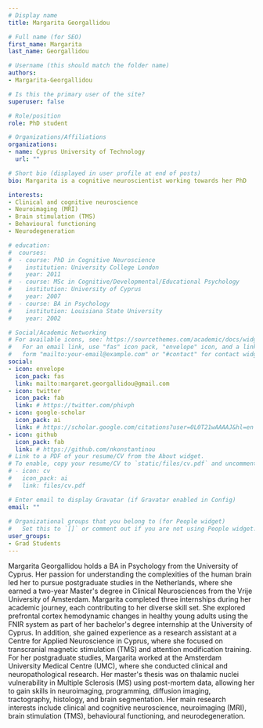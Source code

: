 ```yaml
---
# Display name
title: Margarita Georgallidou

# Full name (for SEO)
first_name: Margarita
last_name: Georgallidou

# Username (this should match the folder name)
authors:
- Margarita-Georgallidou

# Is this the primary user of the site?
superuser: false

# Role/position
role: PhD student

# Organizations/Affiliations
organizations:
- name: Cyprus University of Technology
  url: ""

# Short bio (displayed in user profile at end of posts)
bio: Margarita is a cognitive neuroscientist working towards her PhD 

interests:
- Clinical and cognitive neuroscience
- Neuroimaging (MRI)
- Brain stimulation (TMS)
- Behavioural functioning
- Neurodegeneration

# education:
#  courses:
#  - course: PhD in Cognitive Neuroscience
#    institution: University College London
#    year: 2011
#  - course: MSc in Cognitive/Developmental/Educational Psychology
#    institution: University of Cyprus
#    year: 2007
#  - course: BA in Psychology
#    institution: Louisiana State University
#    year: 2002

# Social/Academic Networking
# For available icons, see: https://sourcethemes.com/academic/docs/widgets/#icons
#   For an email link, use "fas" icon pack, "envelope" icon, and a link in the
#   form "mailto:your-email@example.com" or "#contact" for contact widget.
social:
- icon: envelope
  icon_pack: fas
  link: mailto:margaret.georgallidou@gmail.com
- icon: twitter
  icon_pack: fab
  link: # https://twitter.com/phivph
- icon: google-scholar
  icon_pack: ai
  link: # https://scholar.google.com/citations?user=0L0T21wAAAAJ&hl=en
- icon: github
  icon_pack: fab
  link: # https://github.com/nkonstantinou
# Link to a PDF of your resume/CV from the About widget.
# To enable, copy your resume/CV to `static/files/cv.pdf` and uncomment the lines below.  
# - icon: cv
#   icon_pack: ai
#   link: files/cv.pdf

# Enter email to display Gravatar (if Gravatar enabled in Config)
email: ""
  
# Organizational groups that you belong to (for People widget)
#   Set this to `[]` or comment out if you are not using People widget.  
user_groups:
- Grad Students
---
```


Margarita Georgallidou holds a BA in Psychology from the University of Cyprus. Her passion for understanding the complexities of the human brain led her to pursue postgraduate studies in the Netherlands, where she earned a two-year Master's degree in Clinical Neurosciences from the Vrije University of Amsterdam. Margarita completed three internships during her academic journey, each contributing to her diverse skill set. She explored prefrontal cortex hemodynamic changes in healthy young adults using the FNIR system as part of her bachelor's degree internship at the University of Cyprus. In addition, she gained experience as a research assistant at a Centre for Applied Neuroscience in Cyprus, where she focused on transcranial magnetic stimulation (TMS) and attention modification training. For her postgraduate studies, Margarita worked at the Amsterdam University Medical Centre (UMC), where she conducted clinical and neuropathological research. Her master's thesis was on thalamic nuclei vulnerability in Multiple Sclerosis (MS) using post-mortem data, allowing her to gain skills in neuroimaging, programming, diffusion imaging, tractography, histology, and brain segmentation. Her main research interests include clinical and cognitive neuroscience, neuroimaging (MRI), brain stimulation (TMS), behavioural functioning, and neurodegeneration.